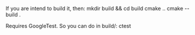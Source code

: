 If you are intend to build it, then:
mkdir build && cd build
cmake ..
cmake --build .

Requires GoogleTest. So you can do in build/:
ctest
